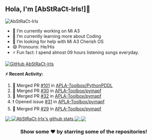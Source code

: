 ## Hola, I'm [AbStRaCt-IrIs!]👋

<p align="left"> <img src="https://komarev.com/ghpvc/?username=AbStRaCt-IrIs&label=Views&color=blue&style=plastic" alt="AbStRaCt-IrIs" /> </p>



- 🔭 I’m currently working on Mi A3
- 🌱 I’m currently learning more about Coding
- 🤔 I’m looking for help with Mi A3 Cherish OS
- 😄 Pronouns: He/His
- ⚡ Fun fact: I spend almost 09 hours listening songs everyday.

[![GitHub AbStRaCt-IrIs](https://img.shields.io/github/followers/AbStRaCt-IrIs?label=follow&style=social)](https://github.com/AbStRaCt-IrIs)

**:zap: Recent Activity:**

<!--START_SECTION:activity-->
1. 🎉 Merged PR [#101](https://github.com/APLA-Toolbox/PythonPDDL/pull/101) in [APLA-Toolbox/PythonPDDL](https://github.com/APLA-Toolbox/PythonPDDL)
2. 🎉 Merged PR [#30](https://github.com/APLA-Toolbox/pymapf/pull/30) in [APLA-Toolbox/pymapf](https://github.com/APLA-Toolbox/pymapf)
3. 🎉 Merged PR [#32](https://github.com/APLA-Toolbox/pymapf/pull/32) in [APLA-Toolbox/pymapf](https://github.com/APLA-Toolbox/pymapf)
4. ❗️ Opened issue [#31](https://github.com/APLA-Toolbox/pymapf/issues/31) in [APLA-Toolbox/pymapf](https://github.com/APLA-Toolbox/pymapf)
5. 🎉 Merged PR [#29](https://github.com/APLA-Toolbox/pymapf/pull/29) in [APLA-Toolbox/pymapf](https://github.com/APLA-Toolbox/pymapf)
<!--END_SECTION:activity-->

<a href="https://github.com/AbStRaCt-IrIs">
  <img align="center" src="https://github-readme-stats.vercel.app/api/top-langs/?username=AbStRaCt-IrIs&theme=chartreuse-dark&hide_langs_below=1" />
</a>
<a href="https://github.com/AbStRaCt-IrIs">
 <img align="center" src="https://github-readme-stats.vercel.app/api?username=AbStRaCt-IrIs&show_icons=true&theme=chartreuse-dark&line_height=27" alt="AbStRaCt-IrIs's github stats"/>
</a>
<a href="https://github.com/AbStRaCt-IrIs/device_xiaomi_laurel_sprout">
  <img align="center" src="https://github-readme-stats.vercel.app/api/pin/?username=AbStRaCt-IrIs&repo=device_xiaomi_laurel_sprout&theme=highcontrast" />

</a>
<a href="https://github.com/AbStRaCt-IrIs/vendor_xiaomi_laurel_sprout">
 <img align="center" src="https://github-readme-stats.vercel.app/api/pin/?username=AbStRaCt-IrIs&repo=vendor_xiaomi_laurel_sprout&theme=highcontrast" />
</a>

<div align="center">

### Show some ❤️ by starring some of the repositories!

</div>
